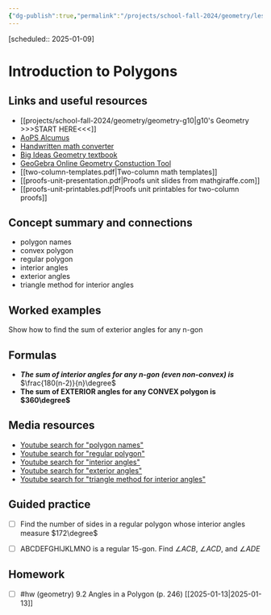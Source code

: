```yaml
---
{"dg-publish":true,"permalink":"/projects/school-fall-2024/geometry/lessons/polygons-introduction/","tags":["gardenEntry"]}
---
```



[scheduled:: 2025-01-09]
#  Introduction to Polygons

## Links and useful resources 

- [[projects/school-fall-2024/geometry/geometry-g10\|g10's Geometry >>>START HERE<<<]]
- [AoPS Alcumus](https://artofproblemsolving.com/alcumus)
- [Handwritten math converter](https://webdemo.myscript.com/views/math/index.html#)
- [Big Ideas Geometry textbook](https://bim.easyaccessmaterials.com/?level=12)
- [GeoGebra Online Geometry Constuction Tool](https://www.geogebra.org/geometry?lang=en/)
- [[two-column-templates.pdf|Two-column math templates]]
- [[proofs-unit-presentation.pdf|Proofs unit slides from mathgiraffe.com]]
- [[proofs-unit-printables.pdf|Proofs unit printables for two-column proofs]]



## Concept summary and connections


- polygon names 
- convex polygon
- regular polygon 
- interior angles 
- exterior angles 
- triangle method for interior angles 

## Worked examples

Show how to find the sum of exterior angles for any n-gon

## Formulas

- ***The sum of interior angles for any n-gon (even non-convex) is*** $\frac{180(n-2)}{n}\degree$ 
- **The sum of EXTERIOR angles for any CONVEX polygon is $360\degree$**

## Media resources

- [Youtube search for "polygon names"](https://www.youtube.com/results?search_query=polygon%20names) 
- [Youtube search for "regular polygon"](https://www.youtube.com/results?search_query=regular%20polygon) 
- [Youtube search for "interior angles"](https://www.youtube.com/results?search_query=interior%20angles) 
- [Youtube search for "exterior angles"](https://www.youtube.com/results?search_query=exterior%20angles) 
- [Youtube search for "triangle method for interior angles"](https://www.youtube.com/results?search_query=triangle%20method%20for%20interior%20angles) 

## Guided practice


- [ ] Find the number of sides in a regular polygon whose interior angles measure $172\degree$  
- [ ] ABCDEFGHIJKLMNO is a regular 15-gon. Find $\angle ACB$, $\angle ACD$, and $\angle ADE$  


## Homework

- [ ] #hw (geometry) 9.2 Angles in a Polygon  (p. 246) [[2025-01-13\|2025-01-13]]
